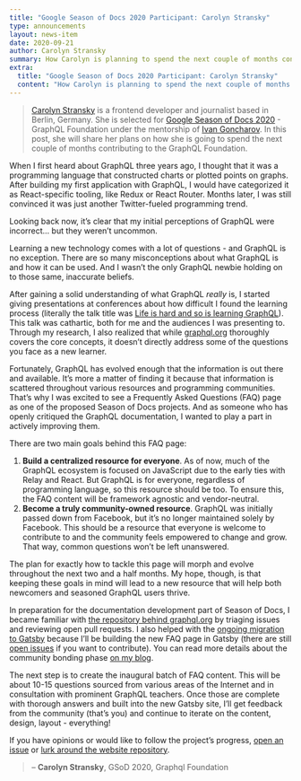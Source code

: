 ```yaml
---
title: "Google Season of Docs 2020 Participant: Carolyn Stransky"
type: announcements
layout: news-item
date: 2020-09-21
author: Carolyn Stransky
summary: How Carolyn is planning to spend the next couple of months contributing to the Graphql Foundation under GSoD 2020. 
extra:
  title: "Google Season of Docs 2020 Participant: Carolyn Stransky"
  content: "How Carolyn is planning to spend the next couple of months contributing to the Graphql Foundation under GSoD 2020."
---
```


> [Carolyn Stransky](https://workwithcarolyn.com/) is a frontend developer and journalist based in Berlin, Germany. She is selected for [Google Season of Docs 2020](https://developers.google.com/season-of-docs) - GraphQL Foundation under the mentorship of [Ivan Goncharov](https://github.com/IvanGoncharov). In this post, she will share her plans on how she is going to spend the next couple of months contributing to the GraphQL Foundation. 

When I first heard about GraphQL three years ago, I thought that it was a programming language that constructed charts or plotted points on graphs. After building my first application with GraphQL, I would have categorized it as React-specific tooling, like Redux or React Router. Months later, I was still convinced it was just another Twitter-fueled programming trend.

Looking back now, it’s clear that my initial perceptions of GraphQL were incorrect… but they weren’t uncommon.

Learning a new technology comes with a lot of questions - and GraphQL is no exception. There are so many misconceptions about what GraphQL is and how it can be used. And I wasn’t the only GraphQL newbie holding on to those same, inaccurate beliefs. 

After gaining a solid understanding of what GraphQL _really_ is, I started giving presentations at conferences about how difficult I found the learning process (literally the talk title was [Life is hard and so is learning GraphQL](https://workwithcarolyn.com/speaking/life-is-hard-and-so-is-learning-graphql)). This talk was cathartic, both for me and the audiences I was presenting to. Through my research, I also realized that while [graphql.org](https://graphql.org/) thoroughly covers the core concepts, it doesn’t directly address some of the questions you face as a new learner. 

Fortunately, GraphQL has evolved enough that the information is out there and available. It’s more a matter of finding it because that information is scattered throughout various resources and programming communities. That’s why I was excited to see a Frequently Asked Questions (FAQ) page as one of the proposed Season of Docs projects. And as someone who has openly critiqued the GraphQL documentation, I wanted to play a part in actively improving them. 

There are two main goals behind this FAQ page:

1. **Build a centralized resource for everyone**. As of now, much of the GraphQL ecosystem is focused on JavaScript due to the early ties with Relay and React. But GraphQL is for everyone, regardless of programming language, so this resource should be too. To ensure this, the FAQ content will be framework agnostic and vendor-neutral. 
2. **Become a truly community-owned resource**. GraphQL was initially passed down from Facebook, but it’s no longer maintained solely by Facebook. This should be a resource that everyone is welcome to contribute to and the community feels empowered to change and grow. That way, common questions won’t be left unanswered.

The plan for exactly how to tackle this page will morph and evolve throughout the next two and a half months. My hope, though, is that keeping these goals in mind will lead to a new resource that will help both newcomers and seasoned GraphQL users thrive. 

In preparation for the documentation development part of Season of Docs, I became familiar with [the repository behind graphql.org](http://graphql.org) by triaging issues and reviewing open pull requests. I also helped with the [ongoing migration to Gatsby](https://github.com/graphql/graphql.github.io/issues/875) because I’ll be building the new FAQ page in Gatsby (there are still [open issues](https://github.com/graphql/graphql.github.io/pull/913#issuecomment-687325610) if you want to contribute). You can read more details about the community bonding phase [on my blog](https://workwithcarolyn.com/blog/community-bonding-gsod). 

The next step is to create the inaugural batch of FAQ content. This will be about 10-15 questions sourced from various areas of the Internet and in consultation with prominent GraphQL teachers. Once those are complete with thorough answers and built into the new Gatsby site, I’ll get feedback from the community (that’s you) and continue to iterate on the content, design, layout - everything!

If you have opinions or would like to follow the project’s progress, [open an issue](https://github.com/graphql/graphql.github.io/issues/new) or [lurk around the website repository](https://github.com/graphql/graphql.github.io/).

> – **Carolyn Stransky**, GSoD 2020, Graphql Foundation
